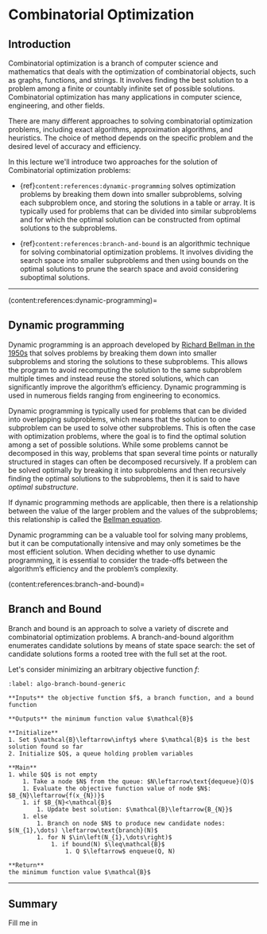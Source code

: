 # Combinatorial Optimization

## Introduction
Combinatorial optimization is a branch of computer science and mathematics that deals with the optimization of combinatorial objects, such as graphs, functions, and strings. It involves finding the best solution to a problem among a finite or countably infinite set of possible solutions. Combinatorial optimization has many applications in computer science, engineering, and other fields.

There are many different approaches to solving combinatorial optimization problems, including exact algorithms, approximation algorithms, and heuristics. The choice of method depends on the specific problem and the desired level of accuracy and efficiency. 

In this lecture we'll introduce two approaches for the solution of Combinatorial optimization problems:

* {ref}`content:references:dynamic-programming` solves optimization problems by breaking them down into smaller subproblems, solving each subproblem once, and storing the solutions in a table or array. It is typically used for problems that can be divided into similar subproblems and for which the optimal solution can be constructed from optimal solutions to the subproblems.

* {ref}`content:references:branch-and-bound` is an algorithmic technique for solving combinatorial optimization problems. It involves dividing the search space into smaller subproblems and then using bounds on the optimal solutions to prune the search space and avoid considering suboptimal solutions.

---

(content:references:dynamic-programming)=
## Dynamic programming
Dynamic programming is an approach developed by [Richard Bellman in the 1950s](https://en.wikipedia.org/wiki/Richard_E._Bellman) that solves problems by breaking them down into smaller subproblems and storing the solutions to these subproblems. This allows the program to avoid recomputing the solution to the same subproblem multiple times and instead reuse the stored solutions, which can significantly improve the algorithm’s efficiency. Dynamic programming is used in numerous fields ranging from engineering to economics.

Dynamic programming is typically used for problems that can be divided into overlapping subproblems, which means that the solution to one subproblem can be used to solve other subproblems. This is often the case with optimization problems, where the goal is to find the optimal solution among a set of possible solutions. While some problems cannot be decomposed in this way, problems that span several time points or naturally structured in stages can often be decomposed recursively. If a problem can be solved optimally by breaking it into subproblems and then recursively finding the optimal solutions to the subproblems, then it is said to have _optimal substructure_.

If dynamic programming methods are applicable, then there is a relationship between the value of the larger problem and the values of the subproblems; this relationship is called the [Bellman equation](https://en.wikipedia.org/wiki/Bellman_equation). 

Dynamic programming can be a valuable tool for solving many problems, but it can be computationally intensive and may only sometimes be the most efficient solution. When deciding whether to use dynamic programming, it is essential to consider the trade-offs between the algorithm’s efficiency and the problem’s complexity.

(content:references:branch-and-bound)=
## Branch and Bound
Branch and bound is an approach to solve a variety of discrete and combinatorial optimization problems. A branch-and-bound algorithm enumerates candidate solutions by means of state space search: the set of candidate solutions forms a rooted tree with the full set at the root. 

Let's consider minimizing an arbitrary objective function $f$:

```{prf:algorithm} Branch and Bound Algorithm
:label: algo-branch-bound-generic

**Inputs** the objective function $f$, a branch function, and a bound function

**Outputs** the minimum function value $\mathcal{B}$

**Initialize** 
1. Set $\mathcal{B}\leftarrow\infty$ where $\mathcal{B}$ is the best solution found so far
2. Initialize $Q$, a queue holding problem variables

**Main**
1. while $Q$ is not empty
    1. Take a node $N$ from the queue: $N\leftarrow\text{dequeue}(Q)$
    1. Evaluate the objective function value of node $N$: $B_{N}\leftarrow{f(x_{N})}$  
    1. if $B_{N}<\mathcal{B}$
        1. Update best solution: $\mathcal{B}\leftarrow{B_{N}}$
    1. else
        1. Branch on node $N$ to produce new candidate nodes: $(N_{1},\dots) \leftarrow\text{branch}(N)$
        1. for N $\in\left(N_{1},\dots\right)$
            1. if bound(N) $\leq\mathcal{B}$
                1. Q $\leftarrow$ enqueue(Q, N)

**Return**
the minimum function value $\mathcal{B}$
```

---

## Summary
Fill me in